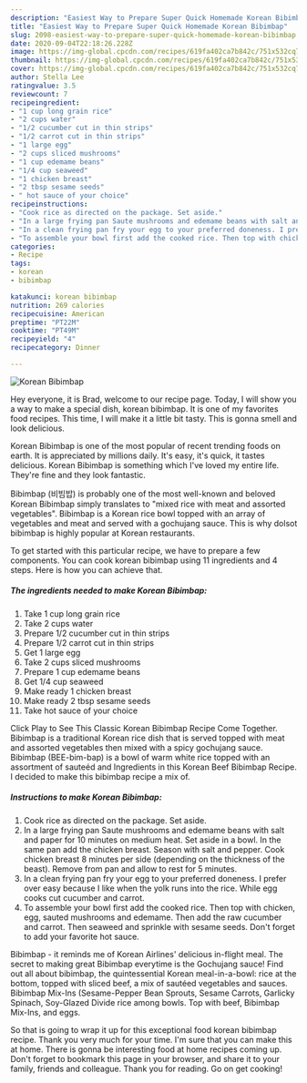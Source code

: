 ```yaml
---
description: "Easiest Way to Prepare Super Quick Homemade Korean Bibimbap"
title: "Easiest Way to Prepare Super Quick Homemade Korean Bibimbap"
slug: 2098-easiest-way-to-prepare-super-quick-homemade-korean-bibimbap
date: 2020-09-04T22:18:26.228Z
image: https://img-global.cpcdn.com/recipes/619fa402ca7b842c/751x532cq70/korean-bibimbap-recipe-main-photo.jpg
thumbnail: https://img-global.cpcdn.com/recipes/619fa402ca7b842c/751x532cq70/korean-bibimbap-recipe-main-photo.jpg
cover: https://img-global.cpcdn.com/recipes/619fa402ca7b842c/751x532cq70/korean-bibimbap-recipe-main-photo.jpg
author: Stella Lee
ratingvalue: 3.5
reviewcount: 7
recipeingredient:
- "1 cup long grain rice"
- "2 cups water"
- "1/2 cucumber cut in thin strips"
- "1/2 carrot cut in thin strips"
- "1 large egg"
- "2 cups sliced mushrooms"
- "1 cup edemame beans"
- "1/4 cup seaweed"
- "1 chicken breast"
- "2 tbsp sesame seeds"
- " hot sauce of your choice"
recipeinstructions:
- "Cook rice as directed on the package. Set aside."
- "In a large frying pan Saute mushrooms and edemame beans with salt and paper for 10 minutes on medium heat. Set aside in a bowl. In the same pan add the chicken breast. Season with salt and pepper. Cook chicken breast 8 minutes per side (depending on the thickness of the beast). Remove from pan and allow to rest for 5 minutes."
- "In a clean frying pan fry your egg to your preferred doneness. I prefer over easy because I like when the yolk runs into the rice. While egg cooks cut cucumber and carrot."
- "To assemble your bowl first add the cooked rice. Then top with chicken, egg, sauted mushrooms and edemame. Then add the raw cucumber and carrot. Then seaweed and sprinkle with sesame seeds. Don&#39;t forget to add your favorite hot sauce."
categories:
- Recipe
tags:
- korean
- bibimbap

katakunci: korean bibimbap 
nutrition: 269 calories
recipecuisine: American
preptime: "PT22M"
cooktime: "PT49M"
recipeyield: "4"
recipecategory: Dinner

---
```



![Korean Bibimbap](https://img-global.cpcdn.com/recipes/619fa402ca7b842c/751x532cq70/korean-bibimbap-recipe-main-photo.jpg)

Hey everyone, it is Brad, welcome to our recipe page. Today, I will show you a way to make a special dish, korean bibimbap. It is one of my favorites food recipes. This time, I will make it a little bit tasty. This is gonna smell and look delicious.

Korean Bibimbap is one of the most popular of recent trending foods on earth. It is appreciated by millions daily. It's easy, it's quick, it tastes delicious. Korean Bibimbap is something which I've loved my entire life. They're fine and they look fantastic.

Bibimbap (비빔밥) is probably one of the most well-known and beloved Korean Bibimbap simply translates to &#34;mixed rice with meat and assorted vegetables&#34;. Bibimbap is a Korean rice bowl topped with an array of vegetables and meat and served with a gochujang sauce. This is why dolsot bibimbap is highly popular at Korean restaurants.


To get started with this particular recipe, we have to prepare a few components. You can cook korean bibimbap using 11 ingredients and 4 steps. Here is how you can achieve that.

<!--inarticleads1-->

##### The ingredients needed to make Korean Bibimbap:

1. Take 1 cup long grain rice
1. Take 2 cups water
1. Prepare 1/2 cucumber cut in thin strips
1. Prepare 1/2 carrot cut in thin strips
1. Get 1 large egg
1. Take 2 cups sliced mushrooms
1. Prepare 1 cup edemame beans
1. Get 1/4 cup seaweed
1. Make ready 1 chicken breast
1. Make ready 2 tbsp sesame seeds
1. Take  hot sauce of your choice


Click Play to See This Classic Korean Bibimbap Recipe Come Together. Bibimbap is a traditional Korean rice dish that is served topped with meat and assorted vegetables then mixed with a spicy gochujang sauce. Bibimbap (BEE-bim-bap) is a bowl of warm white rice topped with an assortment of sauteéd and Ingredients in this Korean Beef Bibimbap Recipe. I decided to make this bibimbap recipe a mix of. 

<!--inarticleads2-->

##### Instructions to make Korean Bibimbap:

1. Cook rice as directed on the package. Set aside.
1. In a large frying pan Saute mushrooms and edemame beans with salt and paper for 10 minutes on medium heat. Set aside in a bowl. In the same pan add the chicken breast. Season with salt and pepper. Cook chicken breast 8 minutes per side (depending on the thickness of the beast). Remove from pan and allow to rest for 5 minutes.
1. In a clean frying pan fry your egg to your preferred doneness. I prefer over easy because I like when the yolk runs into the rice. While egg cooks cut cucumber and carrot.
1. To assemble your bowl first add the cooked rice. Then top with chicken, egg, sauted mushrooms and edemame. Then add the raw cucumber and carrot. Then seaweed and sprinkle with sesame seeds. Don&#39;t forget to add your favorite hot sauce.


Bibimbap - it reminds me of Korean Airlines&#39; delicious in-flight meal. The secret to making great Bibimbap everytime is the Gochujang sauce! Find out all about bibimbap, the quintessential Korean meal-in-a-bowl: rice at the bottom, topped with sliced beef, a mix of sautéed vegetables and sauces. Bibimbap Mix-Ins (Sesame-Pepper Bean Sprouts, Sesame Carrots, Garlicky Spinach, Soy-Glazed Divide rice among bowls. Top with beef, Bibimbap Mix-Ins, and eggs. 

So that is going to wrap it up for this exceptional food korean bibimbap recipe. Thank you very much for your time. I'm sure that you can make this at home. There is gonna be interesting food at home recipes coming up. Don't forget to bookmark this page in your browser, and share it to your family, friends and colleague. Thank you for reading. Go on get cooking!
